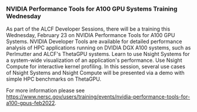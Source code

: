 ### NVIDIA Performance Tools for A100 GPU Systems Training Wednesday

As part of the ALCF Developer Sessions, there will be a training this Wednesday,
February 23 on NVIDIA Performance Tools for A100 GPU Systems. NVIDIA Developer 
Tools are available for detailed performance analysis of HPC applications 
running on DVIDIA DGX A100 systems, such as Perlmutter and ALCF's ThetaGPU 
systems. Learn to use Nsight Systems for a system-wide visualization of an 
application's performance. Use Nsight Compute for interactive kernel profiling. 
In this session, several use cases of Nsight Systems and Nsight Compute will be
presented via a demo with simple HPC benchmarks on ThetaGPU.

For more information please see 
<https://www.nersc.gov/users/training/events/nvidia-performance-tools-for-a100-gpus-feb2022>.
